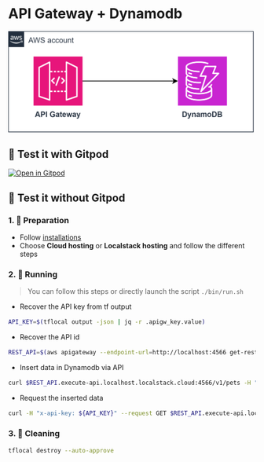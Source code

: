 # API Gateway + Dynamodb

<img src="apigateway_dynamodb.drawio.svg" alt="apigateway_dynamodb.drawio.svg" style="width:500px;height:auto;">

## 🧪 Test it with **Gitpod**
[![Open in Gitpod](https://img.shields.io/badge/Gitpod-ready--to--code-blue?logo=gitpod)](https://gitpod.io/#https://github.com/veben/aws_tf_apigateway_dynamodb)

## 🧪 Test it without Gitpod
### 1. 📝 Preparation
- Follow [installations](https://github.com/veben/aws_terraform_snippets/blob/main/readme.md)
- Choose **Cloud hosting** or **Localstack hosting** and follow the different steps

### 2. 🏃 Running
> You can follow this steps or directly launch the script `./bin/run.sh`
- Recover the API key from tf output
```sh
API_KEY=$(tflocal output -json | jq -r .apigw_key.value)
```
- Recover the API id
```sh
REST_API=$(aws apigateway --endpoint-url=http://localhost:4566 get-rest-apis | jq -r '.items[0].id')
```
- Insert data in Dynamodb via API
```sh
curl $REST_API.execute-api.localhost.localstack.cloud:4566/v1/pets -H "x-api-key: ${API_KEY}" -H 'Content-Type: application/json' --request POST --data-raw '{ "PetType": "dog", "PetName": "tito", "PetPrice": 250 }'
```
- Request the inserted data
```sh
curl -H "x-api-key: ${API_KEY}" --request GET $REST_API.execute-api.localhost.localstack.cloud:4566/v1/pets/dog
```

### 3. 🚿 Cleaning
```sh
tflocal destroy --auto-approve
```